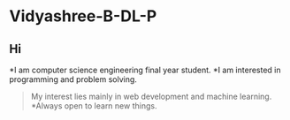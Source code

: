 # Vidyashree-B-DL-P
## Hi 
*I am computer science engineering final year student.
*I am interested in programming and problem solving.
>My interest lies mainly in web development and machine learning.
*Always open to learn new things.
